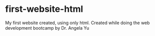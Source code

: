 # first-website-html
My first website created, using only html.
Created while doing the web development bootcamp by Dr. Angela Yu
